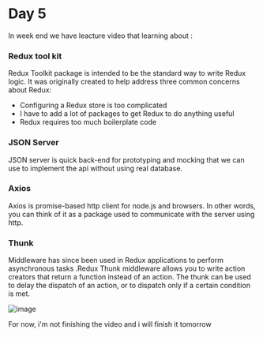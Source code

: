 # Day 5
In week end we have leacture video that learning about :

### Redux tool kit 
Redux Toolkit package is intended to be the standard way to write Redux logic. It was originally created to help address three common concerns about Redux:

* Configuring a Redux store is too complicated
* I have to add a lot of packages to get Redux to do anything useful
* Redux requires too much boilerplate code

### JSON Server
JSON server is quick back-end for prototyping and mocking that we can use to implement the api without using real database.

### Axios
Axios is promise-based http client for node.js and browsers. In other words, you can think of it as a package used to communicate with the server using http.

### Thunk 
Middleware has since been used in Redux applications to perform asynchronous tasks .Redux Thunk middleware allows you to write action creators that return a function instead of an action. The thunk can be used to delay the dispatch of an action, or to dispatch only if a certain condition is met.

![image](https://user-images.githubusercontent.com/85722211/200363797-83fc4c44-be30-446d-b635-23c94770860b.png)

For now, i'm not finishing the video and i will finish it tomorrow
